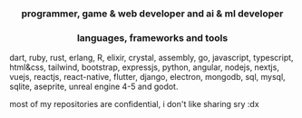 <h3 align="center">programmer, game & web developer and ai & ml developer</h3>

<h3 align="center">languages, frameworks and tools</h3>

  dart, ruby, rust, erlang, R, elixir, crystal, assembly, go, javascript, typescript, html&css, tailwind, bootstrap, expressjs, python, angular, nodejs, nextjs, vuejs, reactjs, react-native, flutter, django, electron, mongodb, sql, mysql, sqlite, aseprite, unreal engine 4-5 and godot.

most of my repositories are confidential, i don't like sharing sry :dx
